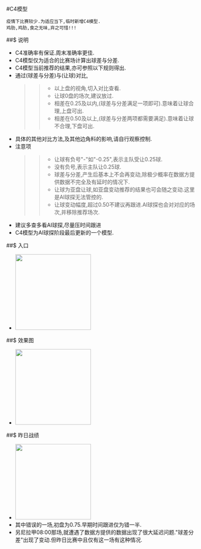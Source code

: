 #C4模型
~~~
疫情下比赛较少.为适应当下,临时新增C4模型.
鸡肋,鸡肋,食之无味,弃之可惜!!!
~~~

##$  说明
* C4准确率有保证.周末准确率更佳.
* C4模型仅为适合的比赛场计算出球差与分差.
* C4模型当前推荐的结果,亦可参照以下规则得出.
* 通过(球差与分差)与(让球)对比,
  >> * 以上盘的视角,切入对比查看.
  >> * 让球0盘的场次,建议放过.
  >> * 相差在0.25及以内,(球差与分差满足一项即可).意味着让球合理,上盘可出.
  >> * 相差在0.50及以上,(球差与分差两项都需要满足).意味着让球不合理,下盘可出.
* 具体的其他对比方法,及其他边角料的影响,请自行观察控制.
* 注意项
  >> * 让球有负号"-"如"-0.25",表示主队受让0.25球. 
  >> * 没有负号,表示主队让0.25球. 
  >> * 球差与分差,产生后基本上不会再变动,除极少概率在数据方提供数据不完全及有延时的情况下.
  >> * 让球为亚盘让球,如亚盘变动推荐的结果也可会随之变动.这里是AI球探无法管控的.
  >> * 让球变动幅度,超过0.50不建议再跟进.AI球探也会对对应的场次,并移除推荐场次.
* 建议多查多看AI球探,尽量压时间跟进 
* C4模型为AI球探阶段最后更新的一个模型. 
  

##$ 入口
* <img src="https://mmbiz.qpic.cn/sz_mmbiz_jpg/BePaFicK2B5Q7FGbk2sDZWPwjGapANXrsT2CIqkmEDFBD6oGO2riaKYgKBia8BjgUH30F3SlJdJsbheUfrBN8iafMw/0?wx_fmt=jpeg" width="200px">

##$ 效果图
* <img src="https://mmbiz.qpic.cn/sz_mmbiz_png/BePaFicK2B5Q7FGbk2sDZWPwjGapANXrsQaYFu9haJF8EVicQDxpxO6RoSUQpIH3je7rexpDN8a8tukfibcib5RTCA/0?wx_fmt=png" width="200px">

##$ 昨日战绩
* <img src="https://mmbiz.qpic.cn/sz_mmbiz_png/BePaFicK2B5TM5B8RbSXPBDD7RlicZ4nbFR7SntbwkL4vYsx2C6TnSeyibrxyicWvSNosYficWkK83Cae0nEqP0tfkA/0?wx_fmt=png" width="200px">
* 其中错误的一场,初盘为0.75.早期时间跟进仅为错一半.
* 另尼拉甲08:00那场,就遭遇了数据方提供的数据出现了很大延迟问题."球差分差"出现了变动.但昨日比赛中且仅有这一场有这种情况.

